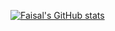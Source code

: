 [![Faisal's GitHub stats](https://github-readme-stats.vercel.app/api?username=faisalill&theme=tokyonight)](https://github.com/faisalill/github-readme-stats)
